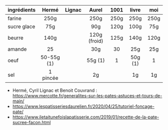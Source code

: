 | ingrédients |   Hermé    | Lignac |    Aurel     | 1001 |  livre  | moi  |
| :---------- | :--------: | :----: | :----------: | :--: | :-----: | :--: |
| farine      |    250g    |        |     250g     | 250g |  250g   | 250g |
| sucre glace |    75g     |        |     90g      | 120g |  100g   | 75g  |
| beurre      |    140g    |        | 120g (froid) | 125g |  140g   | 120g |
| amande      |     25     |        |     30g      |  30  |   25g   | 25g  |
| oeuf        | 50-55g (1) |        |   55g (1)    |  1   | 50g (1) |  1   |
| sel         |  1 pincée  |        |      2g      |      |   1g    |  1g  |

- Hermé, Cyril Lignac et Benoit Couvrand : https://www.mercotte.fr/generalites-sur-les-pates-astuces-et-tours-de-main/
- https://www.lespatisseriesdaurelien.fr/2020/04/25/tutoriel-foncage-pate/
- https://www.iletaitunefoislapatisserie.com/2019/01/recette-de-la-pate-sucree-facon.html